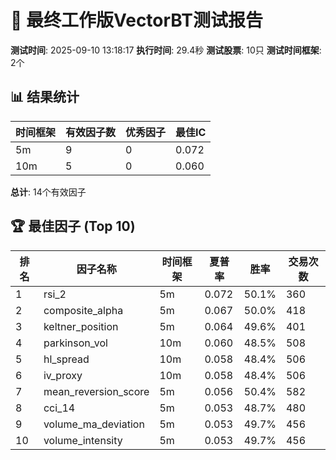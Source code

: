 # 🎯 最终工作版VectorBT测试报告

**测试时间**: 2025-09-10 13:18:17
**执行时间**: 29.4秒
**测试股票**: 10只
**测试时间框架**: 2个

## 📊 结果统计

| 时间框架 | 有效因子数 | 优秀因子 | 最佳IC |
|----------|------------|----------|--------|
| 5m | 9 | 0 | 0.072 |
| 10m | 5 | 0 | 0.060 |

**总计**: 14个有效因子

## 🏆 最佳因子 (Top 10)

| 排名 | 因子名称 | 时间框架 | 夏普率 | 胜率 | 交易次数 |
|------|----------|----------|--------|------|----------|
| 1 | rsi_2 | 5m | 0.072 | 50.1% | 360 |
| 2 | composite_alpha | 5m | 0.067 | 50.0% | 418 |
| 3 | keltner_position | 5m | 0.064 | 49.6% | 401 |
| 4 | parkinson_vol | 10m | 0.060 | 48.5% | 508 |
| 5 | hl_spread | 10m | 0.058 | 48.4% | 506 |
| 6 | iv_proxy | 10m | 0.058 | 48.4% | 506 |
| 7 | mean_reversion_score | 5m | 0.056 | 50.4% | 582 |
| 8 | cci_14 | 5m | 0.053 | 48.7% | 480 |
| 9 | volume_ma_deviation | 5m | 0.053 | 49.7% | 456 |
| 10 | volume_intensity | 5m | 0.053 | 49.7% | 456 |